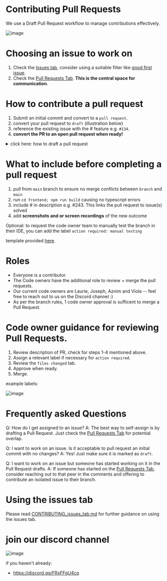 # Contributing Pull Requests

We use a Draft Pull Request workflow to manage contributions effectively.

![image](https://github.com/user-attachments/assets/f8063ac8-6021-4ed0-82aa-1bf424fc1923)

# Choosing an issue to work on

1. Check the [Issues tab](https://github.com/lmcrean/dottie/issues), consider using a suitable filter like [good first issue](https://github.com/lmcrean/dottie/issues?q=is%3Aissue%20state%3Aopen%20label%3A%22good%20first%20issue%22).
2. Check the [Pull Requests Tab](https://github.com/lmcrean/dottie/pulls). **This is the central space for communication**.

# How to contribute a pull request

1. Submit an initial commit and convert to a `pull request`.
3. convert your pull request to `draft` (illustration below)
4. reference the existing issue with the # feature e.g. `#134`.
5. **convert the PR to an open pull request when ready!**

<details>
<summary>
  click here: how to draft a pull request
</summary>

  ![image](https://github.com/user-attachments/assets/50c77f47-aa35-4da3-b990-f4d7f50032a9)

</details>



# What to include before completing a pull request

1. pull from `main` branch to ensure no merge conflicts between `branch` and `main`
2. run `cd frontend; npm run build` causing no typescript errors
3. include # in description e.g. #243. This links the pull request to issue(s) solved
4. add **screenshots and or screen recordings** of the new outcome

Optional: to request the code owner team to manually test the branch in their IDE, you can add the label `action required: manual testing`

template provided [here](/pull_request_template.md).

# Roles

- Everyone is a contributor.
- The Code owners have the additional role to review + merge the pull requests.
- Our current code owners are Laurie, Joseph, Aznim and Viola -- feel free to reach out to us on the Discord channel :)
- As per the branch rules, 1 code owner approval is sufficent to merge a Pull Request.

# Code owner guidance for reviewing Pull Requests.

1. Review description of PR, check for steps 1-4 mentioned above.
2. Assign a relevant label if necessary for `action required`.
3. Review the `files changed` tab.
5. Approve when ready.
6. Merge.

example labels:

![image](https://github.com/user-attachments/assets/094c94b7-ed90-4211-997b-116dc70ba3fa)

# Frequently asked Questions

Q: How do I get assigned to an issue?
A: The best way to self-assign is by drafting a Pull Request. Just check the [Pull Requests Tab](https://github.com/lmcrean/dottie/pulls) for potential overlap.

Q: I want to work on an issue. Is it acceptable to pull request an initial commit with no changes?
A: Yes! Just make sure it is marked as `draft`.

Q: I want to work on an issue but someone has started working on it in the Pull Request drafts.
A: If someone has started on the [Pull Requests Tab](https://github.com/lmcrean/dottie/pulls), consider reaching out to that peer in the comments and offering to contribute an isolated issue to their branch.

# Using the issues tab

Please read [CONTRIBUTING_issues_tab.md](/CONTRIBUTING_issues_tab.md) for further guidance on using the issues tab.

# join our discord channel 

![image](https://github.com/user-attachments/assets/a48395c9-d892-440b-9882-537a16f8531e)

if you haven't already:
- https://discord.gg/FRxFFgU4cq
